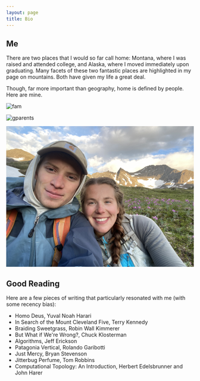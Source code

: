 ```yaml
---
layout: page
title: Bio
---
```


## Me

There are two places that I would so far call home: Montana, where I was raised and 
attended college, and Alaska, where I moved immediately upon graduating. Many facets 
of these two fantastic places are highlighted in my page on mountains. Both have 
given my life a great deal.

Though, far more important than geography, home is defined by people. Here are mine.

![fam](./assets/images/fam.JPG)

![gparents](./assets/images/gparents.JPG)

![girl](./assets/images/lady.JPG)

## Good Reading

Here are a few pieces of writing that particularly resonated with me (with some recency bias):

* Homo Deus, Yuval Noah Harari
* In Search of the Mount Cleveland Five, Terry Kennedy
* Braiding Sweetgrass, Robin Wall Kimmerer
* But What if We're Wrong?, Chuck Klosterman
* Algorithms, Jeff Erickson
* Patagonia Vertical, Rolando Garibotti
* Just Mercy, Bryan Stevenson
* Jitterbug Perfume, Tom Robbins
* Computational Topology: An Introduction, Herbert Edelsbrunner and John Harer
